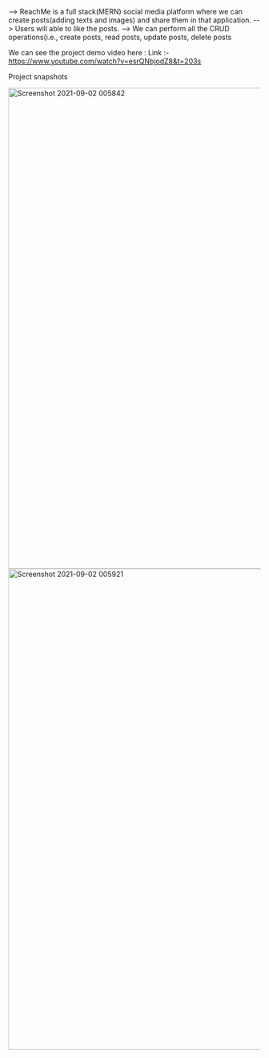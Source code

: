 --> ReachMe is a full stack(MERN) social media platform where we can create posts(adding texts and images) and share them in that application.
--> Users will able to like the posts.
--> We can perform all the CRUD operations(i.e., create posts, read posts, update posts, delete posts


We can see the project demo video here : 
Link :- https://www.youtube.com/watch?v=esrQNbjodZ8&t=203s



Project snapshots

<img width="960" alt="Screenshot 2021-09-02 005842" src="https://user-images.githubusercontent.com/68124619/131732934-d87b2b90-143b-49fd-b50e-925a9840edd7.png">
<img width="960" alt="Screenshot 2021-09-02 005921" src="https://user-images.githubusercontent.com/68124619/131733026-60622cab-33f6-4e64-b4ed-377f8ba73664.png">





















